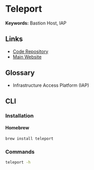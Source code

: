 # Teleport

<!--
https://www.strongdm.com/blog/alternatives-to-gravitational-teleport
-->

**Keywords:** Bastion Host, IAP

## Links

- [Code Repository](https://github.com/gravitational/teleport)
- [Main Website](https://goteleport.com/)

## Glossary

- Infrastructure Access Platform (IAP)

## CLI

### Installation

#### Homebrew

```sh
brew install teleport
```

### Commands

```sh
teleport -h
```
